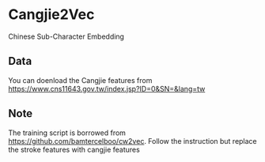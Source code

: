 # Cangjie2Vec
Chinese Sub-Character Embedding

## Data
You can doenload the Cangjie features from https://www.cns11643.gov.tw/index.jsp?ID=0&SN=&lang=tw
## Note
The training script is borrowed from https://github.com/bamtercelboo/cw2vec. Follow the instruction but replace the stroke features with cangjie features
